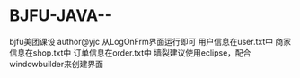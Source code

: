 # BJFU-JAVA--
bjfu美团课设
author@yjc
从LogOnFrm界面运行即可
用户信息在user.txt中
商家信息在shop.txt中
订单信息在order.txt中
墙裂建议使用eclipse，配合windowbuilder来创建界面
